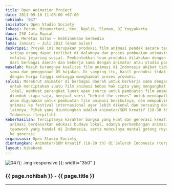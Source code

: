 ```yaml
---
title: Open Animation Project
date: 2011-09-16 11:08:00 +07:00
nohibah: '047'
inisiator: Open Studio Society
lokasi: Perum. Minomartani, Kec. Ngalik, Sleman, DI Yogyakarta
dana: 250 Juta Rupiah
topik: Meretas batas – kebhinekaan bermedia
lama: Januari – Juli 2012 (enam bulan)
deskripsi: Proyek ini merupakan produksi film animasi pendek secara terbuka dimana
  setiap orang dapat terlibat di dalamnya dan proses pembuatan animasinya dapat diakses
  melalui jejaring sosial. Pembentukkan team produksi dilakukan dengan merekrut animator
  dari berbagai daerah dan bekerja sama dengan animator atau studio partner handal
masalah: Masih kurangnya kualitas film animasi di Indonesia akibat tidak adanya kerja
  sama dan penggunaan OS bajakan. Di samping itu, hasil produksi tidak dapat dijual
  dengan harga tinggi sehingga menghambat proses produksi
solusi: Merekrut animator di berbagai daerah untuk berkerja sama dengan animator handal
  untuk menciptakan suatu film animasi bebas hak cipta yang mengangkat kearifan budaya
  lokal, membuat perangkat lunak open source untuk pembuatan film animasi yang bisa
  diunduh siapa saja, menjual versi “behind the scenes” untuk mendapatkan donasi yang
  akan digunakan untuk pembuatan film animasi berikutnya, dan mempublikasikan film
  animasi ke festival internasional agar lebih dikenal dan bersaing dengan film animasi
  lainnya. Pihak yang diuntungkan adalah animator/SDM kreatif (18-30 th) di seluruh
  Indonesia (terpilih)
keberhasilan: Terciptanya karakter bangsa yang kuat dan generasi kreatif melalui film
  animasi berdasarkan edukasi budaya lokal, adanya perkembangan animasi dan terciptanya
  teamwork yang handal di Indonesia, serta munculnya mental gotong royong dari generasi
  ke generasi
organisasi: Open Studio Society
diuntungkan: Animator/SDM Kreatif (18-30 th) di Seluruh Indonesia (terpilih)
layout: hibahcmb
---
```


![047](/static/img/hibahcmb/047.png){: .img-responsive }{: width="350" }

### {{ page.nohibah }} - {{ page.title }}

---
